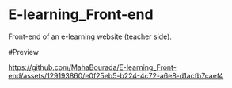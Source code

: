 # E-learning_Front-end
Front-end of an e-learning website (teacher side). 

#Preview

https://github.com/MahaBourada/E-learning_Front-end/assets/129193860/e0f25eb5-b224-4c72-a6e8-d1acfb7caef4
